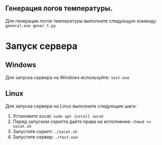 ## Генерация логов температуры.
Для генерации логов температуры выполните следующую команду:
`general.exe gener_t.py`

# Запуск сервера
## Windows
Для запуска сервера на Windows используйте:
`test.exe`
## Linux
Для запуска сервера на Linux выполните следующие шаги:
1. Установите socat:
```sudo apt install socat```
2. Перед запуском скрипта дайте права на исполнение:
```chmod +x socat.sh```
3. Запустите скрипт:
```./socat.sh```
4. Запустите сервер:
```./test.exe```

